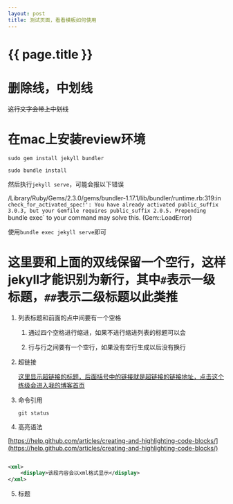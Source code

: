 ```yaml
---
layout: post
title: 测试页面，看看模板如何使用
---
```

{{ page.title }}
=============

# 删除线，中划线

~~这行文字会带上中划线~~

# 在mac上安装review环境

`sudo gem install jekyll bundler`

`sudo bundle install`

然后执行`jekyll serve`，可能会报以下错误

/Library/Ruby/Gems/2.3.0/gems/bundler-1.17.1/lib/bundler/runtime.rb:319:in `check_for_activated_spec!': You have already activated public_suffix 3.0.3, but your Gemfile requires public_suffix 2.0.5. Prepending `bundle exec` to your command may solve this. (Gem::LoadError)

使用`bundle exec jekyll serve`即可

# 这里要和上面的双线保留一个空行，这样jekyll才能识别为新行，其中`#`表示一级标题，`##`表示二级标题以此类推

1. 列表标题和前面的点中间要有一个空格

    1. 通过四个空格进行缩进，如果不进行缩进列表的标题可以会
    
    2. 行与行之间要有一个空行，如果没有空行生成以后没有换行

2. 超链接

    [这里显示超链接的标题，后面括号中的链接就是超链接的链接地址，点击这个练级会进入我的博客首页](http://blog.liufangjie.cn)
    
3. 命令引用

    `git status`
    
4. 高亮语法

[https://help.github.com/articles/creating-and-highlighting-code-blocks/](https://help.github.com/articles/creating-and-highlighting-code-blocks/)

```xml

<xml>
    <display>该段内容会以xml格式显示</display>
</xml>

```

5. 标题
